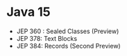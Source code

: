# Java 15

- JEP 360 : Sealed Classes (Preview)
- JEP 378: Text Blocks
- JEP 384: Records (Second Preview)


